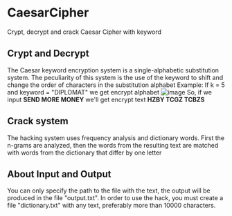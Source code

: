 # CaesarCipher
Crypt, decrypt and crack Caesar Cipher with keyword
## Crypt and Decrypt
The Caesar keyword encryption system is a single-alphabetic substitution system. The peculiarity of this system is the use of the keyword to shift and change the order of characters in the substitution alphabet
Example:
If k = 5 and keyword = "DIPLOMAT" we get encrypt alphabet
![image](https://user-images.githubusercontent.com/61086315/140827808-d57aba34-38eb-4882-b6c8-5f62feb4cf5a.png)
So, if we input **SEND MORE MONEY** we'll get encrypt text **HZBY TCGZ TCBZS**
## Crack system
The hacking system uses frequency analysis and dictionary words. First the n-grams are analyzed, then the words from the resulting text are matched with words from the dictionary that differ by one letter
## About Input and Output
You can only specify the path to the file with the text, the output will be produced in the file "output.txt". 
In order to use the hack, you must create a file "dictionary.txt" with any text, preferably more than 10000 characters.
